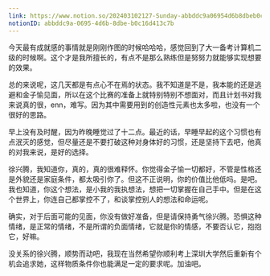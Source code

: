 ```yaml
---
link: https://www.notion.so/202403102127-Sunday-abbddc9a06954d6b8dbeb0c16d413c7b
notionID: abbddc9a-0695-4d6b-8dbe-b0c16d413c7b
---
```

今天最有成就感的事情就是刚刚作图的时候哈哈哈，感觉回到了大一备考计算机二级的时候啊。这个才是我所擅长的，有点不是那么熟练但是努努力就能够实现想要的效果。

总的来说呢，这几天都是有点心不在焉的状态。我不知道是不是，我本能的还是逃避和金子愉见面，所以在这个比赛的准备上就特别特别不想面对，而且计划书对我来说真的很，enn，难写。因为其中需要用到的创造性元素也太多啦，也没有一个很好的思路。

早上没有及时醒，因为昨晚睡觉过了十二点。最近的话，早睡早起的这个习惯也有点泯灭的感觉，但尽量还是不要打破这种对身体好的习惯，还是坚持下去吧，他真的对我来说，是好的选择。

徐兴腾，我知道你，真的，真的很难释怀。你觉得金子愉一切都好，不管是性格还是外貌还是家庭条件，都太吸引你了。但这不正说明，你的价值比他低吗。是吧。我也知道，你这个想法，是小我的我执想法，想把一切掌握在自己手中。但是在这个世界上，你连自己都掌控不了，和谈掌控别人的想法和命运呢。

确实，对于后面可能的见面，你没有做好准备，但是请保持勇气徐兴腾。恐惧这种情绪，是正常的情绪，不是所谓的负面情绪，它就是你的情感，不要否认它，抱抱它，好嘛。

没关系的徐兴腾，顺势而动吧，我现在当然希望你顺利考上深圳大学然后重新有个机会追求她，这样物质条件你也能满足一定的要求呢。加油吧。